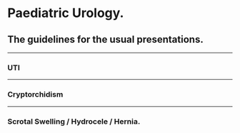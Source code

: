 # Paediatric Urology.
## The guidelines for the usual presentations.   

--- 
### UTI 

--- 

### Cryptorchidism 

---

### Scrotal Swelling / Hydrocele / Hernia.